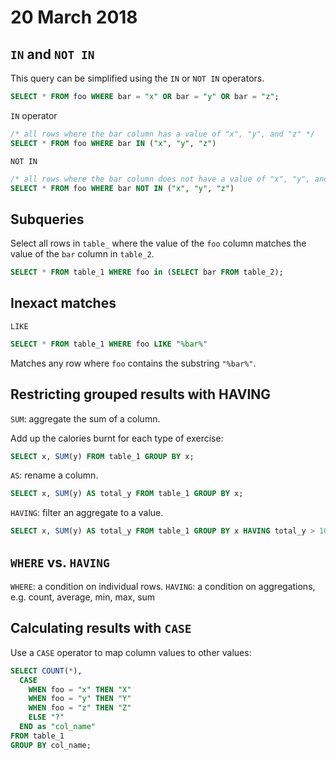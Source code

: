 # 20 March 2018

## `IN` and `NOT IN`

This query can be simplified using the `IN` or `NOT IN` operators.

```sql
SELECT * FROM foo WHERE bar = "x" OR bar = "y" OR bar = "z";
```

`IN` operator

```sql
/* all rows where the bar column has a value of "x", "y", and "z" */
SELECT * FROM foo WHERE bar IN ("x", "y", "z")
```

`NOT IN`

```sql
/* all rows where the bar column does not have a value of "x", "y", and "z" */
SELECT * FROM foo WHERE bar NOT IN ("x", "y", "z")
```

## Subqueries

Select all rows in `table_` where the value of the `foo` column matches the 
value of the `bar` column in `table_2`.

```sql
SELECT * FROM table_1 WHERE foo in (SELECT bar FROM table_2);
```

## Inexact matches

`LIKE`

```sql
SELECT * FROM table_1 WHERE foo LIKE "%bar%"
```

Matches any row where `foo` contains the substring `"%bar%"`.

## Restricting grouped results with HAVING

`SUM`: aggregate the sum of a column.

Add up the calories burnt for each type of exercise:

```sql
SELECT x, SUM(y) FROM table_1 GROUP BY x;
```

`AS`: rename a column.

```sql
SELECT x, SUM(y) AS total_y FROM table_1 GROUP BY x;
```

`HAVING`: filter an aggregate to a value.

```sql
SELECT x, SUM(y) AS total_y FROM table_1 GROUP BY x HAVING total_y > 10;
```

## `WHERE` vs. `HAVING`

`WHERE`: a condition on individual rows.
`HAVING`: a condition on aggregations, e.g. count, average, min, max, sum

## Calculating results with `CASE`

Use a `CASE` operator to map column values to other values:

```sql
SELECT COUNT(*),
  CASE
    WHEN foo = "x" THEN "X"
    WHEN foo = "y" THEN "Y"
    WHEN foo = "z" THEN "Z"
    ELSE "?"
  END as "col_name"
FROM table_1 
GROUP BY col_name;
```


